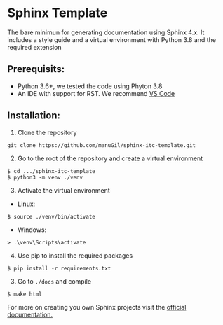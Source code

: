 # Sphinx Template
The bare minimun for generating documentation using Sphinx 4.x. It includes a style guide and a virtual environment with Python 3.8 and the required extension

## Prerequisits:

* Python 3.6+, we tested the code using Phyton 3.8
* An IDE with support for RST. We recommend [VS Code](https://code.visualstudio.com/download)

## Installation:

1. Clone the repository

``` shell
git clone https://github.com/manuGil/sphinx-itc-template.git
```

2. Go to the root of the repository and create a virtual environment

``` shell
$ cd .../sphinx-itc-template
$ python3 -m venv ./venv
```

3. Activate the virtual environment

* Linux:

``` shell
$ source ./venv/bin/activate
```

* Windows:

```shell
> .\venv\Scripts\activate
```

4. Use pip to install the required packages

``` shell
$ pip install -r requirements.txt
```

3. Go to `./docs` and compile

``` shell
$ make html
```

For more on creating you own Sphinx projects visit the [official documentation.](https://docs.readthedocs.io/en/stable/intro/getting-started-with-sphinx.html)


